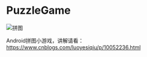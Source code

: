 # PuzzleGame

![拼图](/screenshots/test.gif)


Android拼图小游戏，讲解请看：
https://www.cnblogs.com/luoyesiqiu/p/10052236.html
